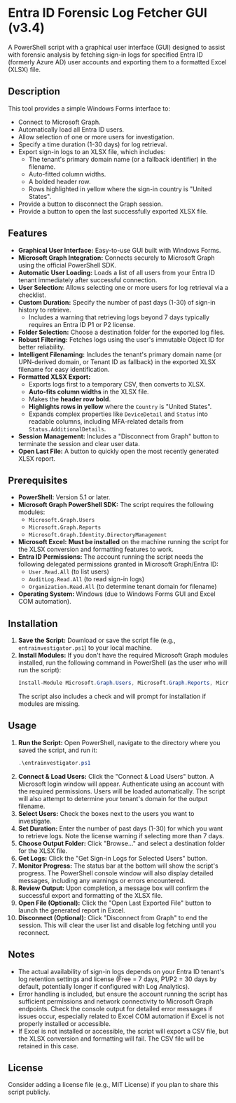 # Entra ID Forensic Log Fetcher GUI (v3.4)

A PowerShell script with a graphical user interface (GUI) designed to assist with forensic analysis by fetching sign-in logs for specified Entra ID (formerly Azure AD) user accounts and exporting them to a formatted Excel (XLSX) file.

## Description

This tool provides a simple Windows Forms interface to:
* Connect to Microsoft Graph.
* Automatically load all Entra ID users.
* Allow selection of one or more users for investigation.
* Specify a time duration (1-30 days) for log retrieval.
* Export sign-in logs to an XLSX file, which includes:
    * The tenant's primary domain name (or a fallback identifier) in the filename.
    * Auto-fitted column widths.
    * A bolded header row.
    * Rows highlighted in yellow where the sign-in country is "United States".
* Provide a button to disconnect the Graph session.
* Provide a button to open the last successfully exported XLSX file.

## Features

* **Graphical User Interface:** Easy-to-use GUI built with Windows Forms.
* **Microsoft Graph Integration:** Connects securely to Microsoft Graph using the official PowerShell SDK.
* **Automatic User Loading:** Loads a list of all users from your Entra ID tenant immediately after successful connection.
* **User Selection:** Allows selecting one or more users for log retrieval via a checklist.
* **Custom Duration:** Specify the number of past days (1-30) of sign-in history to retrieve.
    * Includes a warning that retrieving logs beyond 7 days typically requires an Entra ID P1 or P2 license.
* **Folder Selection:** Choose a destination folder for the exported log files.
* **Robust Filtering:** Fetches logs using the user's immutable Object ID for better reliability.
* **Intelligent Filenaming:** Includes the tenant's primary domain name (or UPN-derived domain, or Tenant ID as fallback) in the exported XLSX filename for easy identification.
* **Formatted XLSX Export:**
    * Exports logs first to a temporary CSV, then converts to XLSX.
    * **Auto-fits column widths** in the XLSX file.
    * Makes the **header row bold**.
    * **Highlights rows in yellow** where the `Country` is "United States".
    * Expands complex properties like `DeviceDetail` and `Status` into readable columns, including MFA-related details from `Status.AdditionalDetails`.
* **Session Management:** Includes a "Disconnect from Graph" button to terminate the session and clear user data.
* **Open Last File:** A button to quickly open the most recently generated XLSX report.

## Prerequisites

* **PowerShell:** Version 5.1 or later.
* **Microsoft Graph PowerShell SDK:** The script requires the following modules:
    * `Microsoft.Graph.Users`
    * `Microsoft.Graph.Reports`
    * `Microsoft.Graph.Identity.DirectoryManagement`
* **Microsoft Excel:** **Must be installed** on the machine running the script for the XLSX conversion and formatting features to work.
* **Entra ID Permissions:** The account running the script needs the following delegated permissions granted in Microsoft Graph/Entra ID:
    * `User.Read.All` (to list users)
    * `AuditLog.Read.All` (to read sign-in logs)
    * `Organization.Read.All` (to determine tenant domain for filename)
* **Operating System:** Windows (due to Windows Forms GUI and Excel COM automation).

## Installation

1.  **Save the Script:** Download or save the script file (e.g., `entrainvestigator.ps1`) to your local machine.
2.  **Install Modules:** If you don't have the required Microsoft Graph modules installed, run the following command in PowerShell (as the user who will run the script):
    ```powershell
    Install-Module Microsoft.Graph.Users, Microsoft.Graph.Reports, Microsoft.Graph.Identity.DirectoryManagement -Scope CurrentUser -Repository PSGallery -Force
    ```
    The script also includes a check and will prompt for installation if modules are missing.

## Usage

1.  **Run the Script:** Open PowerShell, navigate to the directory where you saved the script, and run it:
    ```powershell
    .\entrainvestigator.ps1
    ```
2.  **Connect & Load Users:** Click the "Connect & Load Users" button. A Microsoft login window will appear. Authenticate using an account with the required permissions. Users will be loaded automatically. The script will also attempt to determine your tenant's domain for the output filename.
3.  **Select Users:** Check the boxes next to the users you want to investigate.
4.  **Set Duration:** Enter the number of past days (1-30) for which you want to retrieve logs. Note the license warning if selecting more than 7 days.
5.  **Choose Output Folder:** Click "Browse..." and select a destination folder for the XLSX file.
6.  **Get Logs:** Click the "Get Sign-in Logs for Selected Users" button.
7.  **Monitor Progress:** The status bar at the bottom will show the script's progress. The PowerShell console window will also display detailed messages, including any warnings or errors encountered.
8.  **Review Output:** Upon completion, a message box will confirm the successful export and formatting of the XLSX file.
9.  **Open File (Optional):** Click the "Open Last Exported File" button to launch the generated report in Excel.
10. **Disconnect (Optional):** Click "Disconnect from Graph" to end the session. This will clear the user list and disable log fetching until you reconnect.

## Notes

* The actual availability of sign-in logs depends on your Entra ID tenant's log retention settings and license (Free = 7 days, P1/P2 = 30 days by default, potentially longer if configured with Log Analytics).
* Error handling is included, but ensure the account running the script has sufficient permissions and network connectivity to Microsoft Graph endpoints. Check the console output for detailed error messages if issues occur, especially related to Excel COM automation if Excel is not properly installed or accessible.
* If Excel is not installed or accessible, the script will export a CSV file, but the XLSX conversion and formatting will fail. The CSV file will be retained in this case.

## License

Consider adding a license file (e.g., MIT License) if you plan to share this script publicly.
